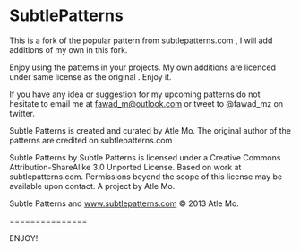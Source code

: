 SubtlePatterns
===============

This is a fork of the popular pattern from subtlepatterns.com , I will add additions of my own in this fork.

Enjoy using the patterns in your projects. My own additions are licenced under same license as the original .
Enjoy it.



If you have any idea or suggestion for my upcoming patterns do not hesitate to email me at fawad_m@outlook.com or tweet to @fawad_mz on twitter.




Subtle Patterns is created and curated by Atle Mo.
The original author of the patterns are credited on subtlepatterns.com

Subtle Patterns by Subtle Patterns is licensed under a Creative Commons Attribution-ShareAlike 3.0 Unported License.
Based on work at subtlepatterns.com.
Permissions beyond the scope of this license may be available upon contact.
A project by Atle Mo.

Subtle Patterns and www.subtlepatterns.com © 2013 Atle Mo.

===============

ENJOY!
